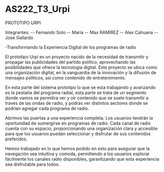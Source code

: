 # AS222_T3_Urpi
PROTOTIPO URPI


Integrantes: 
-- Fernando Soto
-- Maria 
-- Max RAMIREZ 
-- Alex Cahuana
-- Jose Gallardo




-Transformando la Experiencia Digital de los programas de radio








El prototipo Urpi es un proyecto nacido de la necesidad de transmitir y propagar las publicidades del partido politico, aprovechando las posibilidades que ofrece la tecnologia digital. Este proyecto se ubica como una organización digital, en la vanguardia de la innovación y la difusión de mensajes políticos, asi como contenido de entretenimiento.




En esta parte del sistema prototipo lo que se esta trabajando y avanzando es la pestaña del programa radial, esta parte se trata de un segmento donde vamos se permitira ver y oir contenido que se suele transmitir a traves de las ondas de radio, y podras ver distintos sectores donde se podrian agregar cada programa de radio.



Abrimos las puertas a una experiencia completa. Los usuarios tendrán la oportunidad de sumergirse en programas de radio. Cada canal de radio cuenta con su  espacio, proporcionando una organización clara y accesible para que los usuarios puedan seleccionar y disfrutar de sus contenidos preferidos.



Hemos trabajado en lo que hemos podido en esto para asegurar que la navegación sea intuitiva y comoda, permitiendo a los usuarios explorar fácilmente los canales radio disponibles, garantizando que esta experiencia sea disfrutable para todos.
